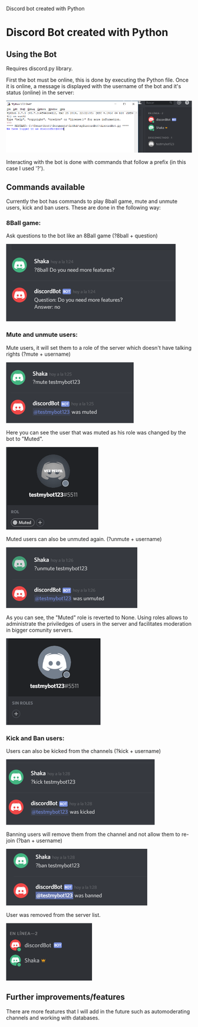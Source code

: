 Discord bot created with Python
<h1>Discord Bot created with Python</h1>

<h2> Using the Bot </h2>

Requires discord.py library.

First the bot must be online, this is done by executing the Python file.
Once it is online, a message is displayed with the username of the bot and it's status (online) in the server:



<img src= "images/pythonBot1.PNG" > 

Interacting with the bot is done with commands that follow a prefix (in this case I used '?').


<h2> Commands available </h2>

Currently the bot has commands to play 8ball game, mute and unmute users, kick and ban users. These are done in the following way:

<h3> 8Ball game: </h3>

Ask questions to the bot like an 8Ball game (?8ball + question)

<img src= "images/pythonBot2.PNG" > 

<h3> Mute and unmute users: </h3>

Mute users, it will set them to a role of the server which doesn't have talking rights (?mute + username)

<img src= "images/pythonBot3.PNG" > 

Here you can see the user that was muted as his role was changed by the bot to "Muted".

<img src= "images/pythonBot4.PNG" > 

Muted users can also be unmuted again. (?unmute + username)

<img src= "images/pythonBot5.PNG" > 

As you can see, the "Muted" role is reverted to None. Using roles allows to administrate the priviledges of users in the server and facilitates moderation in bigger comunity servers.

<img src= "images/pythonBot6.PNG" > 

<h3> Kick and Ban users: </h3>

Users can also be kicked from the channels (?kick + username)

<img src= "images/pythonBot7.PNG" > 

Banning users will remove them from the channel and not allow them to re-join (?ban + username)

<img src= "images/pythonBot8.PNG" > 

User was removed from the server list.

<img src= "images/pythonBot9.PNG" > 


<h2> Further improvements/features </h2>

There are more features that I will add in the future such as automoderating channels and working with databases.

